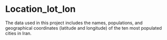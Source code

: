 # Location_lot_lon
The data used in this project includes the names, populations, and geographical coordinates (latitude and longitude) of the ten most populated cities in Iran.
